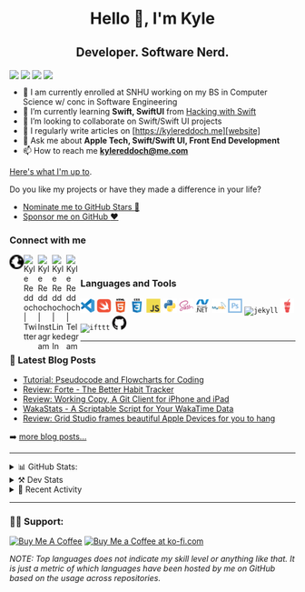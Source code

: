 # <div align="center" style="border:none;">Hello 👋, I'm Kyle</div>
## <div align="center" style="border:none;">Developer. Software Nerd.</div>

[<img align="center" src="https://img.shields.io/website?label=kylereddoch.me&style=for-the-badge&url=https%3A%2F%2Fkylereddoch.me" />][website]
[<img align="center" src="https://wakatime.com/badge/user/10619014-9413-4a5b-a3df-2d3892b8a73d.svg?style=for-the-badge" />][wakatime]
[<img align="center" src="https://img.shields.io/twitter/follow/winphankyle?color=1DA1F2&logo=twitter&style=for-the-badge" />][twitter]
[<img align="center" src="https://img.shields.io/badge/kyle.reddoch-%23E4405F.svg?style=for-the-badge&logo=Instagram&logoColor=white" />][instagram]

- 📓 I am currently enrolled at SNHU working on my BS in Computer Science w/ conc in Software Engineering
- 🌱 I’m currently learning **Swift, SwiftUI** from [Hacking with Swift][hwscourses]
- 🤝 I’m looking to collaborate on Swift/Swift UI projects
- 📝 I regularly write articles on [https://kylereddoch.me][website]
- 💬 Ask me about **Apple Tech, Swift/Swift UI, Front End Development** 
- 📫 How to reach me **[kylereddoch@me.com][email]**

[Here's what I'm up to][now].

Do you like my projects or have they made a difference in your life?

- [Nominate me to GitHub Stars :star2:][githubstars]
- [Sponsor me on GitHub :heart:][githubsponsor]

### Connect with me

[<img align="left" alt="KyleReddoch.me" width="25" src="https://raw.githubusercontent.com/iconic/open-iconic/master/svg/globe.svg" />][website]
[<img align="left" alt="Kyle Reddoch | Twitter" width="25" src="https://cdn.jsdelivr.net/npm/simple-icons@v5/icons/twitter.svg" />][twitter]
[<img align="left" alt="Kyle Reddoch | Instagram" width="25" src="https://cdn.jsdelivr.net/npm/simple-icons@v5/icons/instagram.svg" />][instagram]
[<img align="left" alt="Kyle Reddoch | LinkedIn" width="25" src="https://cdn.jsdelivr.net/npm/simple-icons@v5/icons/linkedin.svg" />][linkedin]
[<img align="left" alt="Kyle Reddoch | Telegram" width="25" src="https://cdn.jsdelivr.net/npm/simple-icons@v5/icons/telegram.svg" />][telegram]

<br />

### Languages and Tools

<code><img src="https://raw.githubusercontent.com/devicons/devicon/master/icons/vscode/vscode-original.svg" alt="vscode" width="25" height="25"/></code>
<code><img src="https://raw.githubusercontent.com/devicons/devicon/master/icons/swift/swift-original.svg" alt="swift" width="25" height="25"/></code>
<code><img src="https://raw.githubusercontent.com/devicons/devicon/master/icons/html5/html5-original-wordmark.svg" alt="html5" width="25" height="25"/></code>
<code><img src="https://raw.githubusercontent.com/devicons/devicon/master/icons/css3/css3-original-wordmark.svg" alt="css3" width="25" height="25"/></code>
<code><img src="https://raw.githubusercontent.com/devicons/devicon/master/icons/javascript/javascript-original.svg" alt="javascript" width="25" height="25"/></code>
<code><img src="https://raw.githubusercontent.com/devicons/devicon/master/icons/python/python-original.svg" alt="python" width="25" height="25"/></code>
<code><img src="https://raw.githubusercontent.com/devicons/devicon/master/icons/sass/sass-original.svg" alt="sass" width="25" height="25"/></code>
<code><img src="https://raw.githubusercontent.com/devicons/devicon/master/icons/dot-net/dot-net-original-wordmark.svg" alt="dotnet" width="25" height="25"/></code>
<code><img src="https://raw.githubusercontent.com/devicons/devicon/master/icons/mysql/mysql-original-wordmark.svg" alt="mysql" width="25" height="25"/></code>
<code><img src="https://raw.githubusercontent.com/devicons/devicon/master/icons/photoshop/photoshop-line.svg" alt="photoshop" width="25" height="25"/></code>
<code><img src="https://www.vectorlogo.zone/logos/jekyllrb/jekyllrb-icon.svg" alt="jekyll" width="25" height="25"/></code>
<code><img src="https://raw.githubusercontent.com/devicons/devicon/master/icons/gulp/gulp-plain.svg" alt="gulp" width="25" height="25"/></code>
<code><img src="https://www.vectorlogo.zone/logos/ifttt/ifttt-ar21.svg" alt="ifttt" width="25" height="25"/></code>
<code><img src="https://raw.githubusercontent.com/github/explore/78df643247d429f6cc873026c0622819ad797942/topics/github/github.png" alt="ifttt" width="25" height="25"/></code>


---

### 📝 Latest Blog Posts

<!-- BLOG-POST-LIST:START -->
- [Tutorial: Pseudocode and Flowcharts for Coding](https://kylereddoch.me/2022/03/19/pseudocode-and-flowcharts.html)
- [Review: Forte - The Better Habit Tracker](https://kylereddoch.me/2022/01/24/review-forte-habit-tracker.html)
- [Review: Working Copy, A Git Client for iPhone and iPad](https://kylereddoch.me/2021/12/23/review-working-copy-git-client.html)
- [WakaStats - A Scriptable Script for Your WakaTime Data](https://kylereddoch.me/2021/12/12/wakastats-scriptable-script.html)
- [Review: Grid Studio frames beautiful Apple Devices for you to hang](https://kylereddoch.me/2021/11/18/review-gridstudio-frames-apple-devices.html)
<!-- BLOG-POST-LIST:END -->

➡️ [more blog posts...](https://kylereddoch.me)

---

<details>
<summary>📊 GitHub Stats:</summary>

<p><img src="https://github-readme-stats-sigma-rouge.vercel.app/api?username=kylereddoch&show_icons=true&hide_border=true&locale=en" alt="kylereddoch" /></p>
<p><img src="https://github-readme-stats-sigma-rouge.vercel.app/api/top-langs?username=kylereddoch&show_icons=true&hide_border=true&locale=en&layout=compact" alt="kylereddoch" /></p>
<p><img src="https://github-readme-stats-sigma-rouge.vercel.app/api/wakatime?username=kylereddoch&show_icons=true&hide_border=true&locale=en&layout=compact" alt="kylereddoch" /></p>

</details>

<details>
<summary>⚒ Dev Stats</summary>

<!--START_SECTION:waka-->
![Code Time](http://img.shields.io/badge/Code%20Time-54%20hrs%2038%20mins-blue)

![Profile Views](http://img.shields.io/badge/Profile%20Views-6-blue)

![Lines of code](https://img.shields.io/badge/From%20Hello%20World%20I%27ve%20Written-4%20Thousand%20lines%20of%20code-blue)

**🐱 My GitHub Data** 

> 🏆 69 Contributions in the Year 2022
 > 
> 📦 65.3 kB Used in GitHub's Storage 
 > 
> 💼 Opted to Hire
 > 
> 📜 10 Public Repositories 
 > 
> 🔑 0 Private Repositories  
 > 
**I'm a Night 🦉** 

```text
🌞 Morning    22 commits     ██░░░░░░░░░░░░░░░░░░░░░░░   9.28% 
🌆 Daytime    63 commits     ██████░░░░░░░░░░░░░░░░░░░   26.58% 
🌃 Evening    105 commits    ███████████░░░░░░░░░░░░░░   44.3% 
🌙 Night      47 commits     █████░░░░░░░░░░░░░░░░░░░░   19.83%

```
📅 **I'm Most Productive on Saturday** 

```text
Monday       12 commits     █░░░░░░░░░░░░░░░░░░░░░░░░   5.06% 
Tuesday      14 commits     █░░░░░░░░░░░░░░░░░░░░░░░░   5.91% 
Wednesday    32 commits     ███░░░░░░░░░░░░░░░░░░░░░░   13.5% 
Thursday     26 commits     ██░░░░░░░░░░░░░░░░░░░░░░░   10.97% 
Friday       34 commits     ███░░░░░░░░░░░░░░░░░░░░░░   14.35% 
Saturday     86 commits     █████████░░░░░░░░░░░░░░░░   36.29% 
Sunday       33 commits     ███░░░░░░░░░░░░░░░░░░░░░░   13.92%

```


📊 **This Week I Spent My Time On** 

```text
⌚︎ Time Zone: America/Chicago

💬 Programming Languages: 
Python                   4 hrs 25 mins       ███████████████████░░░░░░   76.41% 
Markdown                 1 hr 2 mins         ████░░░░░░░░░░░░░░░░░░░░░   17.98% 
YAML                     10 mins             ░░░░░░░░░░░░░░░░░░░░░░░░░   2.99% 
GitIgnore file           7 mins              ░░░░░░░░░░░░░░░░░░░░░░░░░   2.23% 
Text                     1 min               ░░░░░░░░░░░░░░░░░░░░░░░░░   0.3%

🔥 Editors: 
PyCharm                  5 hrs 47 mins       █████████████████████████   100.0%

🐱‍💻 Projects: 
pythonProjects           4 hrs 8 mins        ██████████████████░░░░░░░   71.55% 
SpaceAttack              1 hr 36 mins        ███████░░░░░░░░░░░░░░░░░░   27.72% 
Space Attack             2 mins              ░░░░░░░░░░░░░░░░░░░░░░░░░   0.73%

💻 Operating System: 
Mac                      5 hrs 47 mins       █████████████████████████   100.0%

```

**I Mostly Code in Swift** 

```text
Swift                    2 repos             ███████░░░░░░░░░░░░░░░░░░   28.57% 
Python                   2 repos             ███████░░░░░░░░░░░░░░░░░░   28.57% 
Shell                    1 repo              ███░░░░░░░░░░░░░░░░░░░░░░   14.29% 
HTML                     1 repo              ███░░░░░░░░░░░░░░░░░░░░░░   14.29% 
JavaScript               1 repo              ███░░░░░░░░░░░░░░░░░░░░░░   14.29%

```



 Last Updated on 07/04/2022 04:12:28 UTC
<!--END_SECTION:waka-->

</details>

<details>
<summary>🎯 Recent Activity</summary>

<!--RECENT_ACTIVITY:start-->
1. ⭐ Starred [jekyll/jekyll-redirect-from](https://github.com/jekyll/jekyll-redirect-from)
2. ⭐ Starred [devicons/devicon](https://github.com/devicons/devicon)
3. ⭐ Starred [ryo-ma/github-profile-trophy](https://github.com/ryo-ma/github-profile-trophy)
4. ⭐ Starred [lowlighter/metrics](https://github.com/lowlighter/metrics)
5. ⭐ Starred [microsoft/TypeScript-Website](https://github.com/microsoft/TypeScript-Website)
<!--RECENT_ACTIVITY:end-->

<!--RECENT_ACTIVITY:last_update-->
Last Updated: Thursday, April 7th, 2022, 4:17:34 AM
<!--RECENT_ACTIVITY:last_update_end-->

</details>

---

### 🙏🏼 Support:
<a href="https://www.buymeacoffee.com/kylereddoch" target="_blank"><img src="https://cdn.buymeacoffee.com/buttons/v2/default-yellow.png" alt="Buy Me A Coffee" style="height: 60px !important;width: 217px !important;" ></a>
<a href='https://ko-fi.com/S6S374TCV' target='_blank'><img height='36' style='border:0px;height:36px;' src='https://cdn.ko-fi.com/cdn/kofi1.png?v=3' border='0' alt='Buy Me a Coffee at ko-fi.com' /></a>

_NOTE: Top languages does not indicate my skill level or anything like that. It is just a metric of which languages have been hosted by me on GitHub based on the usage across repositories._

[website]: https://kylereddoch.me
[twitter]: https://twitter.com/winphankyle
[instagram]: https://instagram.com/kyle.reddoch
[linkedin]: https://linkedin.com/in/kylereddoch
[wakatime]: https://wakatime.com/@10619014-9413-4a5b-a3df-2d3892b8a73d
[telegram]: https://t.me/kylereddoch
[email]: kylereddoch@me.com
[hwscourses]: https://www.hackingwithswift.com
[githubstars]: https://stars.github.com/nominate/
[githubsponsor]: https://github.com/sponsors/kylereddoch
[now]: https://kylereddoch.me/now/
